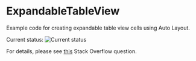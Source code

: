 # ExpandableTableView
Example code for creating expandable table view cells using Auto Layout.

Current status:
![Current status][1]

For details, please see [this](http://stackoverflow.com/questions/30078267/dynamically-size-table-view-cells-using-auto-layout-constraints) Stack Overflow question.

[1]: http://i.stack.imgur.com/tJrhG.gif
